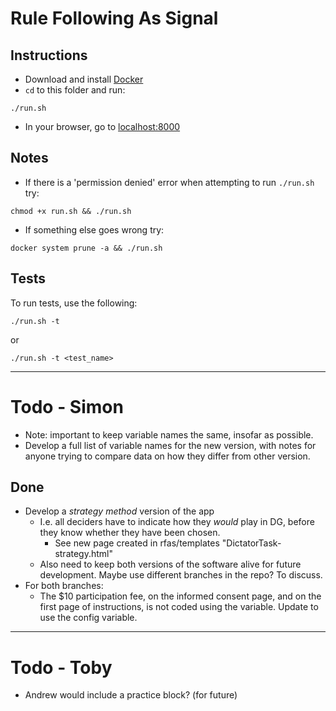 # Rule Following As Signal

## Instructions

- Download and install [Docker](https://www.docker.com/products/docker-desktop/)
- `cd` to this folder and run:
```
./run.sh
```
- In your browser, go to [localhost:8000](http://localhost:8000)

## Notes

- If there is a 'permission denied' error when attempting to run `./run.sh` try:
```
chmod +x run.sh && ./run.sh
```
- If something else goes wrong try:
```
docker system prune -a && ./run.sh
```

## Tests

To run tests, use the following:
```
./run.sh -t
```
or
```
./run.sh -t <test_name>
```

---

# Todo - Simon

- Note: important to keep variable names the same, insofar as possible.
- Develop a full list of variable names for the new version, with notes for anyone trying to compare data on how they differ from other version.

## Done

- Develop a *strategy method* version of the app
	- I.e. all deciders have to indicate how they *would* play in DG, before they know whether they have been chosen.
		- See new page created in rfas/templates "DictatorTask-strategy.html"
	- Also need to keep both versions of the software alive for future development. Maybe use different branches in the repo? To discuss.
- For both branches:
	- The $10 participation fee, on the informed consent page, and on the first page of instructions, is not coded using the variable. Update to use the config variable.

---

# Todo - Toby

- Andrew would include a practice block? (for future)